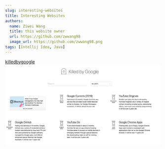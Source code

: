 ```yaml
---
slug: interesting-websites
title: Interesting Websites
authors:
  name: Ziwei Wang
  title: this website owner
  url: https://github.com/zwwang98
  image_url: https://github.com/zwwang98.png
tags: [Intellij Idea, Java]
---
```


[killedbygoogle](https://killedbygoogle.com/)
![killedbygoogle website screenshot at 2022 June 23rd](./killedbygoogle.png)